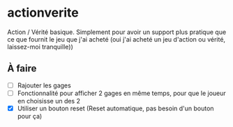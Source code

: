 # actionverite
Action / Vérité basique. Simplement pour avoir un support plus pratique que ce que fournit le jeu que j'ai acheté (oui j'ai acheté un jeu d'action ou vérité, laissez-moi tranquille))

## À faire

- [ ] Rajouter les gages
- [ ] Fonctionnalité pour afficher 2 gages en même temps, pour que le joueur en choisisse un des 2
- [x] Utiliser un bouton reset (Reset automatique, pas besoin d'un bouton pour ça)
